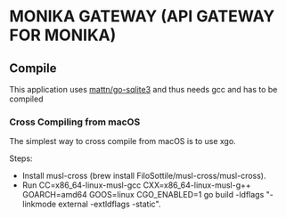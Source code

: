 # MONIKA GATEWAY (API GATEWAY FOR MONIKA)

## Compile

This application uses [mattn/go-sqlite3](github.com/mattn/go-sqlite3) and thus needs gcc and has to be compiled

### Cross Compiling from macOS

The simplest way to cross compile from macOS is to use xgo.

Steps:

- Install musl-cross (brew install FiloSottile/musl-cross/musl-cross).
- Run CC=x86_64-linux-musl-gcc CXX=x86_64-linux-musl-g++ GOARCH=amd64 GOOS=linux CGO_ENABLED=1 go build -ldflags "-linkmode external -extldflags -static".
